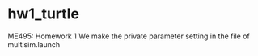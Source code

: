 # hw1_turtle
ME495: Homework 1
We make the private parameter setting in the file of multisim.launch

